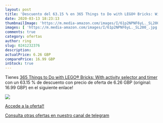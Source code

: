 ```yaml
---
layout: post
title: 'Descuento del 63.15 % en 365 Things to Do with LEGO® Bricks: With'
date: 2020-03-13 18:23:13
thumbnailImage: 'https://m.media-amazon.com/images/I/61p2NPNF6yL._SL200_.jpg'
images: [ 'https://m.media-amazon.com/images/I/61p2NPNF6yL._SL200_.jpg' ]
comments: true
category: ofertas
author: ring
slug: 0241232376
description:
actualPrice: 6.26 GBP
comparePrice: 16.99 GBP
inStock: true
---
```


Tienes [365 Things to Do with LEGO® Bricks: With activity selector and timer](https://www.amazon.com/dp/0241232376/?tag=redken08-20) con un 63.15 % de descuento con precio de oferta de 6.26 GBP (original: 16.99 GBP) en el siguiente enlace!

[![](https://m.media-amazon.com/images/I/61p2NPNF6yL._SL200_.jpg)](https://www.amazon.com/dp/0241232376/?tag=redken08-20)

[Accede a la oferta!!](https://www.amazon.com/dp/0241232376/?tag=redken08-20)

[Consulta otras ofertas en nuestro canal de telegram](https://t.me/s/ofertas25)
